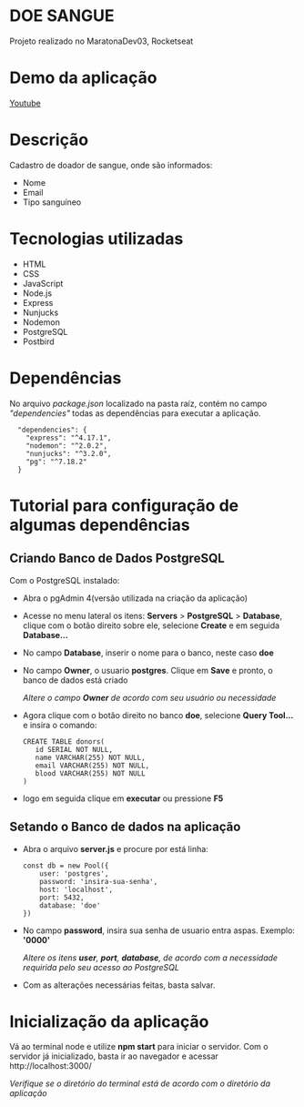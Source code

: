 # DOE SANGUE
Projeto realizado no MaratonaDev03, Rocketseat

# Demo da aplicação
[Youtube](https://www.youtube.com/watch?v=2FUKIQ6BYiE&feature=youtu.be)


# Descrição
Cadastro de doador de sangue, onde são informados:
- Nome
- Email
- Tipo sanguíneo


# Tecnologias utilizadas
- HTML
- CSS
- JavaScript
- Node.js
- Express
- Nunjucks
- Nodemon
- PostgreSQL
- Postbird

# Dependências
No arquivo <em>package.json</em> localizado na pasta raíz, contém no campo <em>"dependencies"</em> todas as dependências para executar a aplicação.

```
  "dependencies": {
    "express": "^4.17.1",
    "nodemon": "^2.0.2",
    "nunjucks": "^3.2.0",
    "pg": "^7.18.2"
  }
```
# Tutorial para configuração de algumas dependências
## Criando Banco de Dados PostgreSQL
Com o PostgreSQL instalado:
 - Abra o pgAdmin 4(versão utilizada na criação da aplicação)
 - Acesse no menu lateral os itens: **Servers** > **PostgreSQL** > **Database**, clique com o botão direito sobre ele, selecione **Create** e em seguida **Database...**
 - No campo **Database**, inserir o nome para o banco, neste caso **doe**
 - No campo **Owner**, o usuario **postgres**. Clique em **Save** e pronto, o banco de dados está criado
 
      *Altere o campo **Owner** de acordo com seu usuário ou necessidade*
 - Agora clique com o botão direito no banco **doe**, selecione **Query Tool...** e insira o comando: 
   ```
   CREATE TABLE donors(
      id SERIAL NOT NULL,
      name VARCHAR(255) NOT NULL,
      email VARCHAR(255) NOT NULL,
      blood VARCHAR(255) NOT NULL
   )
   ```
  
  - logo em seguida clique em **executar** ou pressione **F5**
  

## Setando o Banco de dados na aplicação
- Abra o arquivo **server.js** e procure por está linha:
  ```
  const db = new Pool({
      user: 'postgres',
      password: 'insira-sua-senha',
      host: 'localhost',
      port: 5432,
      database: 'doe'
  })
  ```
- No campo **password**, insira sua senha de usuario entra aspas. Exemplo: **'0000'**

     *Altere os itens **user**, **port**, **database**, de acordo com a necessidade requirida pelo seu acesso ao PostgreSQL*
- Com as alterações necessárias feitas, basta salvar.


# Inicialização da aplicação
  Vá ao terminal node e utilize **npm start** para iniciar o servidor. Com o servidor já inicializado, basta ir ao navegador e acessar http://localhost:3000/
  
  *Verifique se o diretório do terminal está de acordo com o diretório da aplicação*
